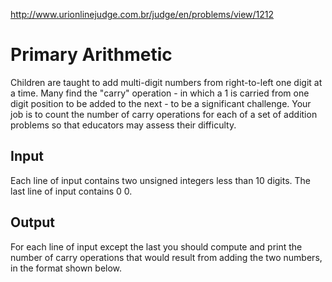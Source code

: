 http://www.urionlinejudge.com.br/judge/en/problems/view/1212

# Primary Arithmetic

Children are taught to add multi-digit numbers from right-to-left one digit at
a time. Many find the "carry" operation - in which a 1 is carried from one
digit position to be added to the next - to be a significant challenge. Your
job is to count the number of carry operations for each of a set of addition
problems so that educators may assess their difficulty.

## Input

Each line of input contains two unsigned integers less than 10 digits. The
last line of input contains 0 0.

## Output

For each line of input except the last you should compute and print the number
of carry operations that would result from adding the two numbers, in the
format shown below.
